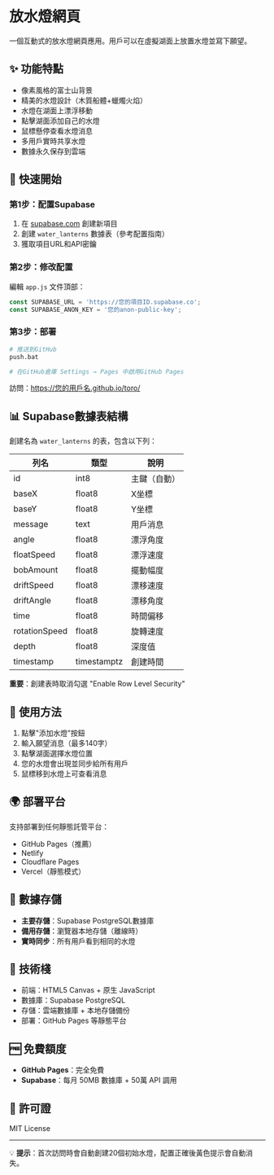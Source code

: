 # 放水燈網頁

一個互動式的放水燈網頁應用。用戶可以在虛擬湖面上放置水燈並寫下願望。

## ✨ 功能特點

- 像素風格的富士山背景
- 精美的水燈設計（木質船體+蠟燭火焰）
- 水燈在湖面上漂浮移動
- 點擊湖面添加自己的水燈
- 鼠標懸停查看水燈消息
- 多用戶實時共享水燈
- 數據永久保存到雲端

## 🚀 快速開始

### 第1步：配置Supabase
1. 在 [supabase.com](https://supabase.com) 創建新項目
2. 創建 `water_lanterns` 數據表（參考配置指南）
3. 獲取項目URL和API密鑰

### 第2步：修改配置
編輯 `app.js` 文件頂部：
```javascript
const SUPABASE_URL = 'https://您的項目ID.supabase.co'; 
const SUPABASE_ANON_KEY = '您的anon-public-key';
```

### 第3步：部署
```bash
# 推送到GitHub
push.bat

# 在GitHub倉庫 Settings → Pages 中啟用GitHub Pages
```

訪問：https://您的用戶名.github.io/toro/

## 📊 Supabase數據表結構

創建名為 `water_lanterns` 的表，包含以下列：

| 列名 | 類型 | 說明 |
|------|------|------|
| id | int8 | 主鍵（自動）|
| baseX | float8 | X坐標 |
| baseY | float8 | Y坐標 |
| message | text | 用戶消息 |
| angle | float8 | 漂浮角度 |
| floatSpeed | float8 | 漂浮速度 |
| bobAmount | float8 | 擺動幅度 |
| driftSpeed | float8 | 漂移速度 |
| driftAngle | float8 | 漂移角度 |
| time | float8 | 時間偏移 |
| rotationSpeed | float8 | 旋轉速度 |
| depth | float8 | 深度值 |
| timestamp | timestamptz | 創建時間 |

**重要**：創建表時取消勾選 "Enable Row Level Security"

## 🔧 使用方法

1. 點擊"添加水燈"按鈕
2. 輸入願望消息（最多140字）
3. 點擊湖面選擇水燈位置
4. 您的水燈會出現並同步給所有用戶
5. 鼠標移到水燈上可查看消息

## 🌍 部署平台

支持部署到任何靜態託管平台：
- GitHub Pages（推薦）
- Netlify
- Cloudflare Pages
- Vercel（靜態模式）

## 💾 數據存儲

- **主要存儲**：Supabase PostgreSQL數據庫
- **備用存儲**：瀏覽器本地存儲（離線時）
- **實時同步**：所有用戶看到相同的水燈

## 📝 技術棧

- 前端：HTML5 Canvas + 原生 JavaScript
- 數據庫：Supabase PostgreSQL
- 存儲：雲端數據庫 + 本地存儲備份
- 部署：GitHub Pages 等靜態平台

## 🆓 免費額度

- **GitHub Pages**：完全免費
- **Supabase**：每月 50MB 數據庫 + 50萬 API 調用

## 📄 許可證

MIT License

---

💡 **提示**：首次訪問時會自動創建20個初始水燈，配置正確後黃色提示會自動消失。